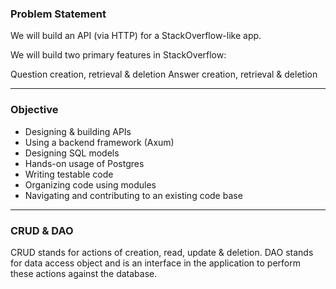 ### Problem Statement

We will build an API (via HTTP) for a StackOverflow-like app.

We will build two primary features in StackOverflow:

Question creation, retrieval & deletion
Answer creation, retrieval & deletion


---


### Objective

* Designing & building APIs
* Using a backend framework (Axum)
* Designing SQL models
* Hands-on usage of Postgres
* Writing testable code
* Organizing code using modules
* Navigating and contributing to an existing code base



---


### CRUD & DAO

CRUD stands for actions of creation, read, update & deletion. DAO stands for data access object and is an interface in the application to perform these actions against the database.
